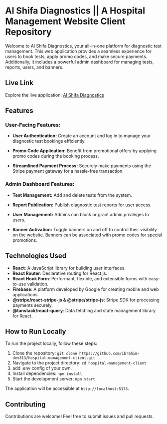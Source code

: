 # Al Shifa Diagnostics || A Hospital Management Website Client Repository

Welcome to Al Shifa Diagnostics, your all-in-one platform for diagnostic test management. This web application provides a seamless experience for users to book tests, apply promo codes, and make secure payments. Additionally, it includes a powerful admin dashboard for managing tests, reports, users, and banners.

## Live Link

Explore the live application: [Al Shifa Diagnostics](https://alshifa-diagnostics-mi1357.netlify.app/)

## Features

### User-Facing Features:
- **User Authentication:** Create an account and log in to manage your diagnostic test bookings efficiently.
  
- **Promo Code Application:** Benefit from promotional offers by applying promo codes during the booking process.
  
- **Streamlined Payment Process:** Securely make payments using the Stripe payment gateway for a hassle-free transaction.

### Admin Dashboard Features:
- **Test Management:** Add and delete tests from the system.
  
- **Report Publication:** Publish diagnostic test reports for user access.
  
- **User Management:** Admins can block or grant admin privileges to users.
  
- **Banner Activation:** Toggle banners on and off to control their visibility on the website. Banners can be associated with promo codes for special promotions.

## Technologies Used

- **React**: A JavaScript library for building user interfaces.
- **React Router**: Declarative routing for React.js.
- **React Hook Form**: Performant, flexible, and extensible forms with easy-to-use validation.
- **Firebase**: A platform developed by Google for creating mobile and web applications.
- **@stripe/react-stripe-js & @stripe/stripe-js**: Stripe SDK for processing payments securely.
- **@tanstack/react-query**: Data fetching and state management library for React.

## How to Run Locally

To run the project locally, follow these steps:

1. Clone the repository: `git clone https://github.com/ibrahim-dev313/hospital-management-client.git`
2. Navigate to the project directory: `cd hospital-management-client`
3. add .env config of your own.
4. Install dependencies: `npm install`
5. Start the development server: `npm start`

The application will be accessible at `http://localhost:5173`.

## Contributing

Contributions are welcome! Feel free to submit issues and pull requests.
